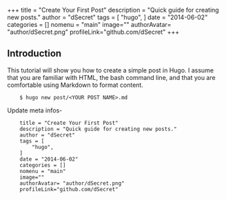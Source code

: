 +++
title = "Create Your First Post"
description = "Quick guide for creating new posts."
author = "dSecret"
tags = [
    "hugo",
]
date = "2014-06-02"
categories = []
nomenu = "main"
image=""
authorAvatar= "author/dSecret.png"
profileLink="github.com/dSecret"
+++
## Introduction

This tutorial will show you how to create a simple post in Hugo. I assume that you are familiar with HTML, the bash command line, and that you are comfortable using Markdown to format content. 

	
		$ hugo new post/<YOUR POST NAME>.md
	

Update meta infos-

		title = "Create Your First Post"
		description = "Quick guide for creating new posts."
		author = "dSecret"
		tags = [
		    "hugo",
		]
		date = "2014-06-02"
		categories = []
		nomenu = "main"
		image=""
		authorAvatar= "author/dSecret.png"
		profileLink="github.com/dSecret"
